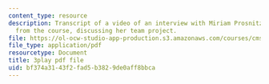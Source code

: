 ```yaml
---
content_type: resource
description: Transcript of a video of an interview with Miriam Prosnitz, a student
  from the course, discussing her team project.
file: https://ol-ocw-studio-app-production.s3.amazonaws.com/courses/cms-611j-creating-video-games-fall-2014/bf374a3143f2fad5b3829de0aff8bbca_-3ixsZ7fBUI.pdf
file_type: application/pdf
resourcetype: Document
title: 3play pdf file
uid: bf374a31-43f2-fad5-b382-9de0aff8bbca
---
```


